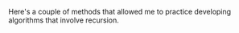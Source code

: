 Here's a couple of methods that allowed me to practice developing algorithms that involve recursion.